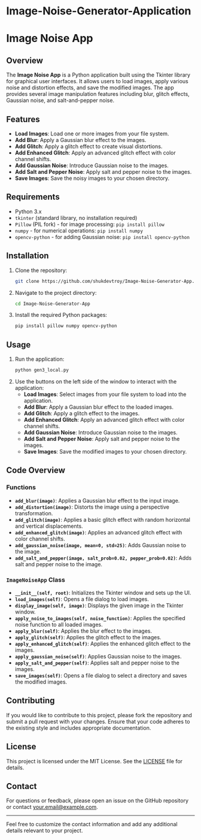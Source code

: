 # Image-Noise-Generator-Application

# Image Noise App

## Overview

The **Image Noise App** is a Python application built using the Tkinter library for graphical user interfaces. It allows users to load images, apply various noise and distortion effects, and save the modified images. The app provides several image manipulation features including blur, glitch effects, Gaussian noise, and salt-and-pepper noise.

## Features

- **Load Images**: Load one or more images from your file system.
- **Add Blur**: Apply a Gaussian blur effect to the images.
- **Add Glitch**: Apply a glitch effect to create visual distortions.
- **Add Enhanced Glitch**: Apply an advanced glitch effect with color channel shifts.
- **Add Gaussian Noise**: Introduce Gaussian noise to the images.
- **Add Salt and Pepper Noise**: Apply salt and pepper noise to the images.
- **Save Images**: Save the noisy images to your chosen directory.

## Requirements

- Python 3.x
- `tkinter` (standard library, no installation required)
- `Pillow` (PIL fork) - for image processing: `pip install pillow`
- `numpy` - for numerical operations: `pip install numpy`
- `opencv-python` - for adding Gaussian noise: `pip install opencv-python`

## Installation

1. Clone the repository:
   ```bash
   git clone https://github.com/shukdevtroy/Image-Noise-Generator-App.git
   ```
2. Navigate to the project directory:
   ```bash
   cd Image-Noise-Generator-App
   ```
3. Install the required Python packages:
   ```bash
   pip install pillow numpy opencv-python
   ```

## Usage

1. Run the application:
   ```bash
   python gen3_local.py
   ```
2. Use the buttons on the left side of the window to interact with the application:
   - **Load Images**: Select images from your file system to load into the application.
   - **Add Blur**: Apply a Gaussian blur effect to the loaded images.
   - **Add Glitch**: Apply a glitch effect to the images.
   - **Add Enhanced Glitch**: Apply an advanced glitch effect with color channel shifts.
   - **Add Gaussian Noise**: Introduce Gaussian noise to the images.
   - **Add Salt and Pepper Noise**: Apply salt and pepper noise to the images.
   - **Save Images**: Save the modified images to your chosen directory.

## Code Overview

### Functions

- **`add_blur(image)`**: Applies a Gaussian blur effect to the input image.
- **`add_distortion(image)`**: Distorts the image using a perspective transformation.
- **`add_glitch(image)`**: Applies a basic glitch effect with random horizontal and vertical displacements.
- **`add_enhanced_glitch(image)`**: Applies an advanced glitch effect with color channel shifts.
- **`add_gaussian_noise(image, mean=0, std=25)`**: Adds Gaussian noise to the image.
- **`add_salt_and_pepper(image, salt_prob=0.02, pepper_prob=0.02)`**: Adds salt and pepper noise to the image.

### `ImageNoiseApp` Class

- **`__init__(self, root)`**: Initializes the Tkinter window and sets up the UI.
- **`load_images(self)`**: Opens a file dialog to load images.
- **`display_image(self, image)`**: Displays the given image in the Tkinter window.
- **`apply_noise_to_images(self, noise_function)`**: Applies the specified noise function to all loaded images.
- **`apply_blur(self)`**: Applies the blur effect to the images.
- **`apply_glitch(self)`**: Applies the glitch effect to the images.
- **`apply_enhanced_glitch(self)`**: Applies the enhanced glitch effect to the images.
- **`apply_gaussian_noise(self)`**: Applies Gaussian noise to the images.
- **`apply_salt_and_pepper(self)`**: Applies salt and pepper noise to the images.
- **`save_images(self)`**: Opens a file dialog to select a directory and saves the modified images.

## Contributing

If you would like to contribute to this project, please fork the repository and submit a pull request with your changes. Ensure that your code adheres to the existing style and includes appropriate documentation.

## License

This project is licensed under the MIT License. See the [LICENSE](LICENSE) file for details.

## Contact

For questions or feedback, please open an issue on the GitHub repository or contact [your.email@example.com](mailto:shukdevdatta@gmail.com).

---

Feel free to customize the contact information and add any additional details relevant to your project.
